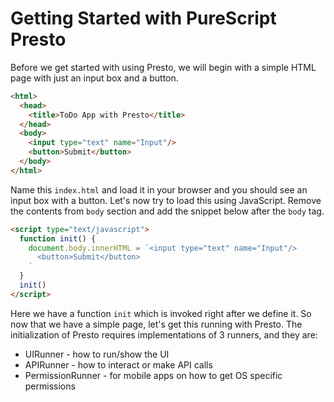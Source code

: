 # Getting Started with PureScript Presto

Before we get started with using Presto, we will begin with a simple HTML page with just an input box and a button.

```html
<html>
  <head>
    <title>ToDo App with Presto</title>
  </head>
  <body>
    <input type="text" name="Input"/>
    <button>Submit</button>
  </body>
</html>
```

Name this `index.html` and load it in your browser and you should see an input box with a button. Let's now try to load this using JavaScript. Remove the contents from `body` section and add the snippet below after the `body` tag.

```html
<script type="text/javascript">
  function init() {
    document.body.innerHTML = `<input type="text" name="Input"/>
      <button>Submit</button>
    `
  }
  init()
</script>
```

Here we have a function `init` which is invoked right after we define it. So now that we have a simple page, let's get this running with Presto. The initialization of Presto requires implementations of 3 runners, and they are:

* UIRunner - how to run/show the UI
* APIRunner - how to interact or make API calls
* PermissionRunner - for mobile apps on how to get OS specific permissions



